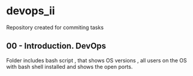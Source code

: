# devops_ii

Repository created for commiting tasks 

## 00 - Introduction. DevOps

Folder includes bash script , that shows OS versions , all users on the OS with bash shell installed and shows the open ports.